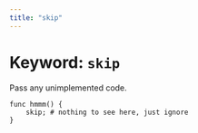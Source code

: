```yaml
---
title: "skip"
---
```


# Keyword: `skip`

Pass any unimplemented code.

```glang
func hmmm() {
    skip; # nothing to see here, just ignore
}
```
